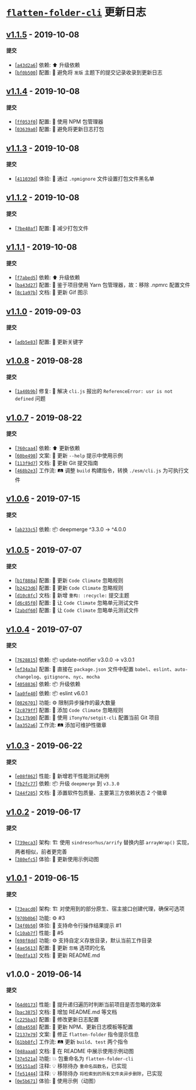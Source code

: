 # [`flatten-folder-cli`][flatten-folder-cli] 更新日志

## [v1.1.5](https://github.com/iTonyYo/flatten-folder-cli/compare/v1.1.4...v1.1.5) - 2019-10-08

#### 提交

- [[`a43d2a6`](https://github.com/iTonyYo/flatten-folder-cli/commit/a43d2a68a870ad7321bd8f92955b3fe84ba77ee2)] 依赖: :arrow_up: 升级依赖
- [[`bf0b500`](https://github.com/iTonyYo/flatten-folder-cli/commit/bf0b500d0b8629e84e0e8b99b6c9614f3b583916)] 配置: :wrench: 避免将 `发版` 主题下的提交记录收录到更新日志
## [v1.1.4](https://github.com/iTonyYo/flatten-folder-cli/compare/v1.1.3...v1.1.4) - 2019-10-08

#### 提交

- [[`ff053f0`](https://github.com/iTonyYo/flatten-folder-cli/commit/ff053f01e37a7d1576d9fec693b7566082ce0335)] 配置: :wrench: 使用 NPM 包管理器
- [[`03639a0`](https://github.com/iTonyYo/flatten-folder-cli/commit/03639a09465aac82ece12aa3cde1690d852fc25d)] 配置: :wrench: 避免将更新日志打包
## [v1.1.3](https://github.com/iTonyYo/flatten-folder-cli/compare/v1.1.2...v1.1.3) - 2019-10-08

#### 提交

- [[`411039d`](https://github.com/iTonyYo/flatten-folder-cli/commit/411039d7c6ae0740c10ca026839c9022f958ebb8)] 体验: :children_crossing: 通过 `.npmignore` 文件设置打包文件黑名单
## [v1.1.2](https://github.com/iTonyYo/flatten-folder-cli/compare/v1.1.1...v1.1.2) - 2019-10-08

#### 提交

- [[`7be40af`](https://github.com/iTonyYo/flatten-folder-cli/commit/7be40af902674251cc50537b7c9f4a3acb52596c)] 配置: :wrench: 减少打包文件
## [v1.1.1](https://github.com/iTonyYo/flatten-folder-cli/compare/v1.1.0...v1.1.1) - 2019-10-08

#### 提交

- [[`f7abed5`](https://github.com/iTonyYo/flatten-folder-cli/commit/f7abed5dba41805c56346be17c1c139cceb81057)] 依赖: :arrow_up: 升级依赖
- [[`ba43d27`](https://github.com/iTonyYo/flatten-folder-cli/commit/ba43d2726b2be55eb17022a9331048b8961c8c47)] 配置: :wrench: 鉴于项目使用 Yarn 包管理器，故：移除 .npmrc 配置文件
- [[`8c1a97b`](https://github.com/iTonyYo/flatten-folder-cli/commit/8c1a97b34dbcec01e53a1cdd1a6bc2f3de1e045d)] 文档: :memo: 更新 Gif 图示
## [v1.1.0](https://github.com/iTonyYo/flatten-folder-cli/compare/v1.0.8...v1.1.0) - 2019-09-03

#### 提交

- [[`adb5e83`](https://github.com/iTonyYo/flatten-folder-cli/commit/adb5e83eff9caee63761c00f42aaec0b49a23275)] 配置: :wrench: 更新关键字
## [v1.0.8](https://github.com/iTonyYo/flatten-folder-cli/compare/v1.0.7...v1.0.8) - 2019-08-28

#### 提交

- [[`1a40b9b`](https://github.com/iTonyYo/flatten-folder-cli/commit/1a40b9ba7a3a828d904645f3eaceb715bbf379e9)] 修复: :bug: 解决 `cli.js` 报出的 `ReferenceError: usr is not defined` 问题
## [v1.0.7](https://github.com/iTonyYo/flatten-folder-cli/compare/v1.0.6...v1.0.7) - 2019-08-22

#### 提交

- [[`760caa4`](https://github.com/iTonyYo/flatten-folder-cli/commit/760caa474144aaec77f0259eb767ca9c03a1bfa5)] 依赖: :arrow_up: 更新依赖
- [[`60be498`](https://github.com/iTonyYo/flatten-folder-cli/commit/60be49882f26b937544da0ed0729c6a277a6c429)] 文案: :speech_balloon: 更新 `--help` 提示中使用示例
- [[`113f9d7`](https://github.com/iTonyYo/flatten-folder-cli/commit/113f9d752b0e678520d538e786d56e2b4de53904)] 文档: :memo: 更新 Git 提交指南
- [[`468b2e3`](https://github.com/iTonyYo/flatten-folder-cli/commit/468b2e35ad05fdde1e333a9a4858425147224da8)] 工作流: :railway_track: 调整 `build` 构建指令，转换 `./esm/cli.js` 为可执行文件
## [v1.0.6](https://github.com/iTonyYo/flatten-folder-cli/compare/v1.0.5...v1.0.6) - 2019-07-15

#### 提交

- [[`ab233c5`](https://github.com/iTonyYo/flatten-folder-cli/commit/ab233c5a342707a9e68598173854f3f421605152)] 依赖: :package: deepmerge ^3.3.0 -&gt; ^4.0.0
## [v1.0.5](https://github.com/iTonyYo/flatten-folder-cli/compare/v1.0.4...v1.0.5) - 2019-07-07

#### 提交

- [[`b1f888a`](https://github.com/iTonyYo/flatten-folder-cli/commit/b1f888a5d45c82d93fde28430894e03efdcdeb3b)] 配置: :wrench: 更新 `Code Climate` 忽略规则
- [[`b2423d6`](https://github.com/iTonyYo/flatten-folder-cli/commit/b2423d635997e13cd649950efc090459569aa3dc)] 配置: :wrench: 更新 `Code Climate` 忽略规则
- [[`d10c8fc`](https://github.com/iTonyYo/flatten-folder-cli/commit/d10c8fc5b662235ca95e9e4f54994c8ff4c5040b)] 文档: :memo: 新增 `重构: :recycle:` 提交主题
- [[`d6c85f0`](https://github.com/iTonyYo/flatten-folder-cli/commit/d6c85f08f7fabed32ccafe1b781f6903332017e4)] 配置: :wrench: 让 `Code Climate` 忽略单元测试文件
- [[`2abdf60`](https://github.com/iTonyYo/flatten-folder-cli/commit/2abdf6071dc424ae9304a89b632435692d38c952)] 配置: :wrench: 让 `Code Climate` 忽略单元测试文件
## [v1.0.4](https://github.com/iTonyYo/flatten-folder-cli/compare/v1.0.3...v1.0.4) - 2019-07-07

#### 提交

- [[`7628815`](https://github.com/iTonyYo/flatten-folder-cli/commit/7628815aeb2d957f7e6749479c911783ca93282b)] 依赖: :package: update-notifier v3.0.0 -&gt; v3.0.1
- [[`ef34a3a`](https://github.com/iTonyYo/flatten-folder-cli/commit/ef34a3a3b127e00b953c9bb9892a0304f3b94982)] 配置: :wrench: 直接在 `package.json` 文件中配置 `babel`、`eslint`、`auto-changelog`、`gitignore`、`nyc`、`mocha`
- [[`4058836`](https://github.com/iTonyYo/flatten-folder-cli/commit/4058836e2c4b4cd6b78f1096edf515d0b035e181)] 依赖: :package: 升级依赖
- [[`aa0fe40`](https://github.com/iTonyYo/flatten-folder-cli/commit/aa0fe40d3c8935717bffd4dfef20719a942e440e)] 依赖: :package: eslint v6.0.1
- [[`0826701`](https://github.com/iTonyYo/flatten-folder-cli/commit/082670113279531d148b64076380230a0d3e955e)] 功能: :gear: 限制异步操作的最大数量
- [[`2c879ff`](https://github.com/iTonyYo/flatten-folder-cli/commit/2c879ff86d4ffff52dfc6e7c5fe6d695f698ab23)] 配置: :wrench: 添加 `Code Climate` 忽略规则
- [[`3c17b90`](https://github.com/iTonyYo/flatten-folder-cli/commit/3c17b905e921a56fd92bcc83bc3aa542eaf2c171)] 配置: :wrench: 使用 `iTonyYo/setgit-cli` 配置当前 Git 项目
- [[`aa352a6`](https://github.com/iTonyYo/flatten-folder-cli/commit/aa352a622086fd6143efc62d7154a476754a7c4f)] 工作流: :railway_track: 添加可维护性徽章
## [v1.0.3](https://github.com/iTonyYo/flatten-folder-cli/compare/v1.0.2...v1.0.3) - 2019-06-22

#### 提交

- [[`e08f862`](https://github.com/iTonyYo/flatten-folder-cli/commit/e08f86258849d44dcec5dd4d79c8e2968ba6f36a)] 性能: :racehorse: 新增若干性能测试用例
- [[`fb2fc77`](https://github.com/iTonyYo/flatten-folder-cli/commit/fb2fc77fa5cfa714067d6f3fc4ff5a8568890ac8)] 依赖: :package: 升级 `deepmerge` 到 `v3.3.0`
- [[`244f285`](https://github.com/iTonyYo/flatten-folder-cli/commit/244f28568fd12e4c3c762d803d1159d099c487f6)] 文档: :memo: 添置软件包质量、主要第三方依赖状态 2 个徽章
## [v1.0.2](https://github.com/iTonyYo/flatten-folder-cli/compare/v1.0.1...v1.0.2) - 2019-06-17

#### 提交

- [[`739eca3`](https://github.com/iTonyYo/flatten-folder-cli/commit/739eca359b4d6531e98122989f4e37e2eaa666cb)] 架构: :building_construction: 使用 `sindresorhus/arrify` 替换内部 `arrayWrap()` 实现，两者相似，前者更完善
- [[`380efc5`](https://github.com/iTonyYo/flatten-folder-cli/commit/380efc5f5365113c99b57a639051482979382822)] 体验: :children_crossing: 更新使用示例动图
## [v1.0.1](https://github.com/iTonyYo/flatten-folder-cli/compare/v1.0.0...v1.0.1) - 2019-06-15

#### 提交

- [[`73eacd0`](https://github.com/iTonyYo/flatten-folder-cli/commit/73eacd09eccbb1b8af7e6d4beff47c7d742f16da)] 架构: :building_construction: 对使用到的部分原生、宿主接口创建代理，确保可选项
- [[`970b0b6`](https://github.com/iTonyYo/flatten-folder-cli/commit/970b0b6761cb66c9d312659e30db986f04f504ae)] 功能: :gear: #3
- [[`34f0b50`](https://github.com/iTonyYo/flatten-folder-cli/commit/34f0b50f3166f5bcb5c3b58a9a65ff85f46cf701)] 体验: :children_crossing: 支持命令行操作结果提示 #1
- [[`c10ab7f`](https://github.com/iTonyYo/flatten-folder-cli/commit/c10ab7fe23cd8f0b68ed17605bb90ba0bcdccd86)] 性能: :racehorse: #5
- [[`698f8dd`](https://github.com/iTonyYo/flatten-folder-cli/commit/698f8dddafc2a1afd0674bed5c9272c8242dc6f3)] 功能: :gear: 支持自定义存放目录，默认当前工作目录
- [[`4ae5613`](https://github.com/iTonyYo/flatten-folder-cli/commit/4ae56136c2d1fcb985a293a66d87090e70427387)] 配置: :wrench: 更新 `忽略` 选项的化名
- [[`0edfa13`](https://github.com/iTonyYo/flatten-folder-cli/commit/0edfa130d31cfed392f8967628dda97483914bf3)] 文档: :memo: 更新 README.md
## v1.0.0 - 2019-06-14

#### 提交

- [[`64d0173`](https://github.com/iTonyYo/flatten-folder-cli/commit/64d0173720ba40918f211c9d3de9d6f901ed1c92)] 性能: :racehorse: 提升递归遍历时判断当前项目是否忽略的效率
- [[`bac3875`](https://github.com/iTonyYo/flatten-folder-cli/commit/bac3875a9710ac88d647c28fed67b3a5f0557a4a)] 文档: :memo: 增加 README.md 等文档
- [[`c225ba3`](https://github.com/iTonyYo/flatten-folder-cli/commit/c225ba3f1f9bfd01c8df6ba13a621b98211eddf6)] 配置: :wrench: 修改更新日志配置
- [[`d0a4558`](https://github.com/iTonyYo/flatten-folder-cli/commit/d0a4558d440e3f75b3187e7b7304fd0a66a4db76)] 配置: :wrench: 更新 NPM、更新日志模板等配置
- [[`2137e79`](https://github.com/iTonyYo/flatten-folder-cli/commit/2137e797f2b79d3808a83c26c502107fd20ad25c)] 文案: :speech_balloon: 修正 `flatten-folder` 指令提示信息
- [[`61bb8fc`](https://github.com/iTonyYo/flatten-folder-cli/commit/61bb8fc21925cd092fc1d0922466bd4666d7a6e5)] 工作流: :railway_track: 更新 `build`、`test` 两个指令
- [[`048aaa8`](https://github.com/iTonyYo/flatten-folder-cli/commit/048aaa86f7c70a139fd607cfa64b7dfb5772110e)] 文档: :memo: 在 README 中展示使用示例动图
- [[`37e521a`](https://github.com/iTonyYo/flatten-folder-cli/commit/37e521a0fdc7a3c9cc86fbffc8467c326dd78dd6)] 功能: :boom: 包重命名为 `flatten-folder-cli`
- [[`95151ad`](https://github.com/iTonyYo/flatten-folder-cli/commit/95151ad37cf43ce687a71c5d84470887ea720c05)] 注释: :bulb: 移除待办 `重命名函数名`，已实现
- [[`fe51444`](https://github.com/iTonyYo/flatten-folder-cli/commit/fe51444a69c863cb0204dbbfa29b8ce0d400c1ad)] 注释: :bulb: 移除待办 `将检索到的所有文件夹异步删除`，已实现
- [[`0e5b671`](https://github.com/iTonyYo/flatten-folder-cli/commit/0e5b671d93e81f6c7f76d4c06ceb59403dd859fa)] 体验: :children_crossing: 使用示例（动图）

[flatten-folder-cli]: https://github.com/iTonyYo/flatten-folder-cli
